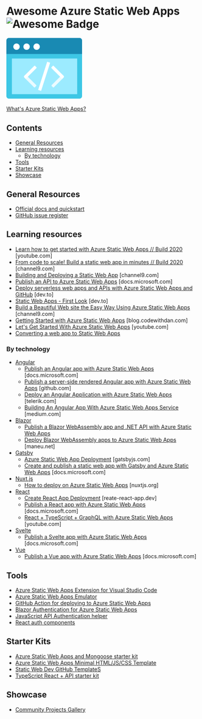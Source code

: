 # Awesome Azure Static Web Apps ![Awesome Badge](https://awesome.re/badge-flat2.svg)

<img src="./static-web-apps.png?raw=true" alt="Azure Static Web Apps logo" width="200" height="auto">

[What's Azure Static Web Apps?](https://docs.microsoft.com/azure/static-web-apps/overview?WT.mc_id=javascript-11478-cxa)

## Contents

- [General Resources](#general-resources)
- [Learning resources](#learning-resources)
  * [By technology](#by-technology)
- [Tools](#tools)
- [Starter Kits](#starter-kits)
- [Showcase](#showcase)

## General Resources

- [Official docs and quickstart](https://docs.microsoft.com/azure/static-web-apps/?WT.mc_id=javascript-11478-cxa)
- [GitHub issue register](https://github.com/Azure/static-web-apps/issues)

## Learning resources

- [Learn how to get started with Azure Static Web Apps // Build 2020](https://www.youtube.com/watch?v=OFcyWMg3jjg) [youtube.com]
- [From code to scale! Build a static web app in minutes // Build 2020](https://channel9.msdn.com/Events/Build/2020/INT159?WT.mc_id=javascript-11478-cxa) [channel9.com]
- [Building and Deploying a Static Web App](https://channel9.msdn.com/Shows/Docs-Azure/Building-and-Deploying-a-Static-Web-App/?WT.mc_id=javascript-11478-cxa) [channel9.com]
- [Publish an API to Azure Static Web Apps](https://docs.microsoft.com/learn/modules/publish-static-web-app-api-preview-url/?WT.mc_id=javascript-11478-cxa) [docs.microsoft.com]
- [Deploy serverless web apps and APIs with Azure Static Web Apps and GitHub](https://dev.to/azure/the-easy-way-to-serverless-web-apps-and-apis-with-azure-swag-2heb) [dev.to]
- [Static Web Apps - First Look](https://dev.to/azure/static-web-apps-first-look-3b1) [dev.to]
- [Build a Beautiful Web site the Easy Way Using Azure Static Web Apps](https://channel9.msdn.com/Events/Start-Dev-Change/Start-Dev-Change/Build-a-Beautiful-Web-site-the-Easy-Way-Using-Azure-Static-Web-Apps?WT.mc_id=javascript-11478-cxa) [channel9.com]
- [Getting Started with Azure Static Web Apps](https://blog.codewithdan.com/getting-started-with-azure-static-web-apps/) [blog.codewithdan.com]
- [Let's Get Started With Azure Static Web Apps](https://www.youtube.com/watch?v=31nFBQg5cAQ) [youtube.com]
- [Converting a web app to Static Web Apps](https://amygoestoperth.com.au/building-quokkabot-part-3-moving-to-azure-static-web-apps/)

### By technology

- [Angular](https://angular.io/)
  * [Publish an Angular app with Azure Static Web Apps](https://docs.microsoft.com/learn/modules/publish-app-service-static-web-app-api/&WT.mc_id=javascript-11478-cxa) [docs.microsoft.com]
  * [Publish a server-side rendered Angular app with Azure Static Web Apps](https://github.com/manekinekko/angular-ssr-swa#angular-server-side-rendering-on-azure-static-web-apps) [github.com]
  * [Deploy an Angular Application with Azure Static Web Apps](https://www.telerik.com/blogs/deploy-angular-application-with-azure-static-web-apps) [telerik.com]
  * [Building An Angular App With Azure Static Web Apps Service](https://medium.com/bb-tutorials-and-thoughts/building-an-angular-app-with-azure-static-web-apps-service-8fe84ebe4709) [medium.com]
- [Blazor](https://dotnet.microsoft.com/apps/aspnet/web-apps/blazor?WT.mc_id=javascript-11478-cxa)
  * [Publish a Blazor WebAssembly app and .NET API with Azure Static Web Apps](https://docs.microsoft.com/learn/modules/publish-app-service-static-web-app-api-dotnet/?WT.mc_id=javascript-11478-cxa)
  * [Deploy Blazor WebAssembly apps to Azure Static Web Apps](https://www.maneu.net/blog/2020-05-deploy-blazor-client-apps-with-azure-static-apps/) [maneu.net]
- [Gatsby](https://www.gatsbyjs.com)
  * [Azure Static Web App Deployment](https://www.gatsbyjs.com/docs/deploying-to-azure/) [gatsbyjs.com]
  * [Create and publish a static web app with Gatsby and Azure Static Web Apps](https://docs.microsoft.com/learn/modules/create-deploy-static-webapp-gatsby-app-service/?WT.mc_id=javascript-11478-cxa) [docs.microsoft.com]
- [Nuxt.js](https://nuxtjs.org/)
  * [How to deploy on Azure Static Web Apps](https://nuxtjs.org/faq/deployment-azure-static-web-apps/) [nuxtjs.org]
- [React](https://reactjs.org/)
  * [Create React App Deployment](https://create-react-app.dev/docs/deployment/#azure) [reate-react-app.dev]
  * [Publish a React app with Azure Static Web Apps](https://docs.microsoft.com/learn/modules/publish-app-service-static-web-app-api/&WT.mc_id=javascript-11478-cxa) [docs.microsoft.com]
  * [React + TypeScript + GraphQL with Azure Static Web Apps](https://www.youtube.com/watch?v=7CmNSykJNoA) [youtube.com]
- [Svelte](https://svelte.dev/)
  * [Publish a Svelte app with Azure Static Web Apps](https://docs.microsoft.com/learn/modules/publish-app-service-static-web-app-api/&WT.mc_id=javascript-11478-cxa) [docs.microsoft.com]
- [Vue](https://vuejs.org/)
  * [Publish a Vue app with Azure Static Web Apps](https://docs.microsoft.com/learn/modules/publish-app-service-static-web-app-api/&WT.mc_id=javascript-11478-cxa) [docs.microsoft.com]

## Tools

- [Azure Static Web Apps Extension for Visual Studio Code](https://marketplace.visualstudio.com/items?itemName=ms-azuretools.vscode-azurestaticwebapps&WT.mc_id=javascript-11478-cxa)
- [Azure Static Web Apps Emulator](https://github.com/azure/swa-emulator)
- [GitHub Action for deploying to Azure Static Web Apps](https://github.com/Azure/static-web-apps-deploy)
- [Blazor Authentication for Azure Static Web Apps](https://github.com/Azure/azure-app-service-authentication)
- [JavaScript API Authentication helper](https://github.com/aaronpowell/azure-static-web-apps-api-auth)
- [React auth components](https://github.com/aaronpowell/react-static-web-apps-auth)

## Starter Kits

- [Azure Static Web Apps and Mongoose starter kit](https://github.com/GeekTrainer/aswa-student-starter-kit)
- [Azure Static Web Apps Minimal HTML/JS/CSS Template](https://github.com/sinedied/azure-swag)
- [Static Web Dev GitHub TemplateS](https://github.com/staticwebdev?tab=repositories)
- [TypeScript React + API starter kit](https://github.com/aaronpowell/aswa-react-template)

## Showcase

- [Community Projects Gallery](https://github.com/microsoft/static-web-apps-gallery-code-samples)
